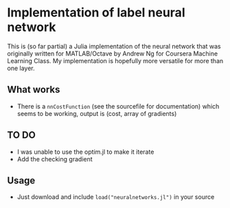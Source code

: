 Implementation of label neural network
======================================

This is (so far partial) a Julia implementation of the neural network that was originally written for MATLAB/Octave by Andrew Ng for Coursera Machine Learning Class. My implementation is hopefully more versatile for more than one layer.

What works
----------

* There is a `nnCostFunction` (see the sourcefile for documentation) which seems to be working, output is (cost, array of gradients)

TO DO
-----

* I was unable to use the optim.jl to make it iterate
* Add the checking gradient

Usage
-----

* Just download and include `load("neuralnetworks.jl")` in your source
